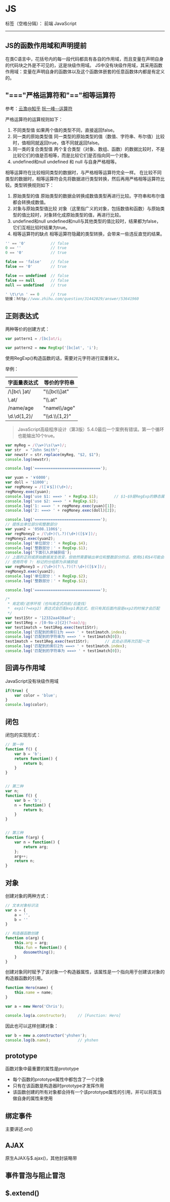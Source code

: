 # JS

标签（空格分隔）： 前端 JavaScript

---

## JS的函数作用域和声明提前

在类C语言中，花括号内的每一段代码都具有各自的作用域，而且变量在声明自身的代码块之外是不可见的，这是块级作用域。
JS中没有块级作用域，其采用函数作用域：变量在声明自身的函数体以及这个函数体嵌套的任意函数体内都是有定义的。

## "==="严格运算符和"=="相等运算符

参考：[云澹@知乎](http://www.zhihu.com/question/31442029/answer/53641960)
[阮一峰--运算符](http://javascript.ruanyifeng.com/grammar/operator.html#toc6)

严格运算符的运算规则如下：

1. 不同类型值
如果两个值的类型不同，直接返回false。
2. 同一类的原始类型值
同一类型的原始类型的值（数值、字符串、布尔值）比较时，值相同就返回true，值不同就返回false。
3. 同一类的复合类型值
两个复合类型（对象、数组、函数）的数据比较时，不是比较它们的值是否相等，而是比较它们是否指向同一个对象。
4. undefined和null
undefined 和 null 与自身严格相等。

相等运算符在比较相同类型的数据时，与严格相等运算符完全一样。
在比较不同类型的数据时，相等运算符会先将数据进行类型转换，然后再用严格相等运算符比较。类型转换规则如下：

1. 原始类型的值
原始类型的数据会转换成数值类型再进行比较。字符串和布尔值都会转换成数值。
2. 对象与原始类型值比较
对象（这里指广义的对象，包括数值和函数）与原始类型的值比较时，对象转化成原始类型的值，再进行比较。
3. undefined和null
undefined和null与其他类型的值比较时，结果都为false，它们互相比较时结果为true。
4. 相等运算符的缺点
相等运算符隐藏的类型转换，会带来一些违反直觉的结果。

```javascript
'' == '0'           // false
0 == ''             // true
0 == '0'            // true

false == 'false'    // false
false == '0'        // true

false == undefined  // false
false == null       // false
null == undefined   // true

' \t\r\n ' == 0     // true
链接：http://www.zhihu.com/question/31442029/answer/53641960
```


## 正则表达式

两种等价的创建方式：

```javascript
var pattern1 = /[bc]at/i;

var pattern2 = new RegExp('[bc]at', 'i');
```

使用RegExp()构造函数的话，需要对元字符进行双重转义。

举例：

|字面量表达式|等价的字符串|
|------------------|------------------|
|    /\\[bc\ ]at/    | "\\\\[bc\\\\]at" |
|\\.at/|"\\\\.at"|
|/name\/age|"name\\\\/age"|
|\\d.\\d(1,2)/|"\\\\d.\\\\(1,2)"|

> JavaScript高级程序设计（第3版）5.4.0最后一个案例有错误。第一个循环也能输出10个true。

```javascript
var myReg = /(\w+)\s(\w+)/;
var str  = "John Smith";
var newstr = str.replace(myReg, "$2, $1");
console.log(newstr);

console.log('=============================');

var yuan = '￥6000';
var doll = '$1000';
var regMoney = /([￥$])(\d+)/;
regMoney.exec(yuan);
console.log('use $1: ===> ' + RegExp.$1);       // $1~$9是RegExp的静态属性，只能通过RegExp访问
console.log('use $2: ===> ' + RegExp.$2);
console.log('1: ===> ' + regMoney.exec(yuan)[1]);
console.log('2: ===> ' + regMoney.exec(doll)[2]);

console.log('=============================');
// 提炼出单位部分和整数部分
var yuan2 = '0508.1106$';
var regMoney2 = /(\d+)(\.?)(\d+)([$￥])/;
regMoney2.exec(yuan2);
console.log('单位部分：' + RegExp.$4);
console.log('整数部分：' + RegExp.$1);
console.log('下面引入非捕获组');
// 上面的正则或原始数据发生改变，但依然需要输出单位和整数部分的话，使用$1和$4可能会输出不同的捕获组
// 使用符号 ?: 标记的分组即为非捕获组
var regMoney3 = /(\d+)(?:\.?)(?:\d+)([$￥])/;
regMoney3.exec(yuan2);
console.log('单位部分：' + RegExp.$2);
console.log('整数部分：' + RegExp.$1);

console.log('=============================');

/*
 * 肯定顺/逆序环视（也叫肯定式向前/后查找）
 *  exp1(?=exp2) 表达式会匹配exp1表达式，但只有其后面内容是exp2的时候才会匹配
 */
var test1Str = '12332aa438aaf';
var test1Reg = /[0-9a-z]{2}(?=aa)/g;
var test1match = test1Reg.exec(test1Str);
console.log('匹配到的索引1为 ===> ' + test1match.index);
console.log('匹配到的字符串为 ===> ' + test1match[0]);
test1match = test1Reg.exec(test1Str);       // 此处必须再次匹配一次
console.log('匹配到的索引2为 ===> ' + test1match.index);
console.log('匹配到的字符串为 ===> ' + test1match[0]);
```

## 回调与作用域


JavaScript没有块级作用域
```javascript
if(true) {
    var color = 'blue';
}
console.log(color);
```

## 闭包

闭包的实现形式：

```javascript
// 第一种
function f() {
    var b = 'b';
    return function() {
        return b;
    }
}


// 第二种
var n;
function f() {
    var b = 'b';
    n = function() {
        return b;
    }
}


// 第三种
function f(arg) {
    var n = function() {
        return arg;
    };
    arg++;
    return n;
}
```


## 对象

创建对象的两种方式：

```javascript
// 文本对象标识法
var o = {
    a = '',
    b = ''
}

// 构造器函数创建
function o(arg) {
    this.arg = arg;
    this.fun = function() {
        dosomething();
    }
}
```

创建对象同时赋予了该对象一个构造器属性，该属性是一个指向用于创建该对象的构造器函数的引用。

```javascript
function Hero(name) {
    this.name = name;
}

var a = new Hero('Chris');

console.log(a.constructor);     // [Function: Hero]
```

因此也可以这样创建对象：

```javascript
var b = new a.constructor('yhshen');
console.log(b.name);            // yhshen
```


## prototype

函数对象中最重要的属性是prototype

* 每个函数的prototype属性中都包含了一个对象
* 只有在该函数是构造器时prototype才发挥作用
* 该函数创建的所有对象都会持有一个该prototype属性的引用，并可以将其当做自身的属性来使用


## 绑定事件

主要讲述.on()


## AJAX

原生AJAX与$.ajax()，其他封装略带




## 事件冒泡与阻止冒泡




## $.extend()